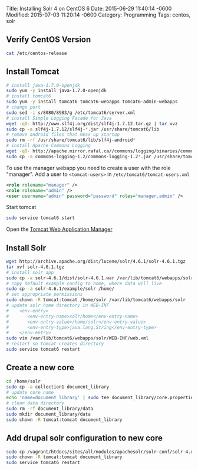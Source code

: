 Title: Installing Solr 4 on CentOS 6
Date: 2015-06-29 11:40:14 -0600
Modified: 2015-07-03 11:20:14 -0600
Category: Programming
Tags: centos, solr

## Verify CentOS Version
```bash
cat /etc/centos-release
```

## Install Tomcat
```bash
# install java-1.7.0-openjdk
sudo yum -y install java-1.7.0-openjdk
# install tomcat6
sudo yum -y install tomcat6 tomcat6-webapps tomcat6-admin-webapps
# change port
sudo sed -i s/8080/8983/g /etc/tomcat6/server.xml
# install Simple Logging Facade for Java
wget -qO- http://www.slf4j.org/dist/slf4j-1.7.12.tar.gz | tar xvz
sudo cp -a slf4j-1.7.12/slf4j-*.jar /usr/share/tomcat6/lib
# remove android files that mess up startup
sudo rm -rf /usr/share/tomcat6/lib/slf4j-android*
# install Apache Commons Logging
wget -qO- http://apache.mirror.rafal.ca//commons/logging/binaries/commons-logging-1.2-bin.tar.gz | tar xvz
sudo cp -a commons-logging-1.2/commons-logging-1.2*.jar /usr/share/tomcat6/lib
```

To use the manager webapp you need to create a user with the role "manager".  Add a user to `<tomcat-users>` in `/etc/tomcat6/tomcat-users.xml`

```xml
<role rolename="manager" />
<role rolename="admin" />
<user username="admin" password="password" roles="manager,admin" />
```

Start tomcat

```bash
sudo service tomcat6 start
```

Open the [Tomcat Web Application Manager](http://admin:password@localhost:8983/manager/html)

## Install Solr
```bash
wget http://archive.apache.org/dist/lucene/solr/4.6.1/solr-4.6.1.tgz
tar xvf solr-4.6.1.tgz
# install solr app
sudo cp -a solr-4.6.1/dist/solr-4.6.1.war /var/lib/tomcat6/webapps/solr.war
# copy default example config to home, where data will live
sudo cp -a solr-4.6.1/example/solr /home/
# set appropriate permissions
sudo chown -R tomcat:tomcat /home/solr /var/lib/tomcat6/webapps/solr
# update solr home directory in WEB-INF
#    <env-entry>
#       <env-entry-name>solr/home</env-entry-name>
#       <env-entry-value>/home/solr</env-entry-value>
#       <env-entry-type>java.lang.String</env-entry-type>
#    </env-entry>
sudo vim /var/lib/tomcat6/webapps/solr/WEB-INF/web.xml
# restart so tomcat creates directory
sudo service tomcat6 restart
```

## Create a new core
```bash
cd /home/solr
sudo cp -a collection1 document_library
# update core name
echo 'name=document_library' | sudo tee document_library/core.properties
# clean data directory
sudo rm -rf document_library/data
sudo mkdir document_library/data
sudo chown -R tomcat:tomcat document_library
```

## Add drupal solr configuration to new core
```bash
sudo cp /vagrant/htdocs/sites/all/modules/apachesolr/solr-conf/solr-4.x/* /home/solr/document_library/conf/
sudo chown -R tomcat:tomcat document_library
sudo service tomcat6 restart
```

